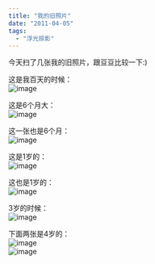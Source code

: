 ```yaml
---
title: "我的旧照片"
date: "2011-04-05"
tags: 
  - "浮光掠影"
---
```


今天扫了几张我的旧照片，跟豆豆比较一下:)

这是我百天的时候：  
![image](images/image1.png "image")

这是6个月大：  
![image](images/image2.png "image")

这一张也是6个月：  
![image](images/image3.png "image")

这是1岁的：  
![image](images/image4.png "image")

这也是1岁的：  
![image](images/image5.png "image")

3岁的时候：  
![image](images/image6.png "image")

下面两张是4岁的：  
![image](images/image7.png "image")  
![image](images/image8.png "image")
